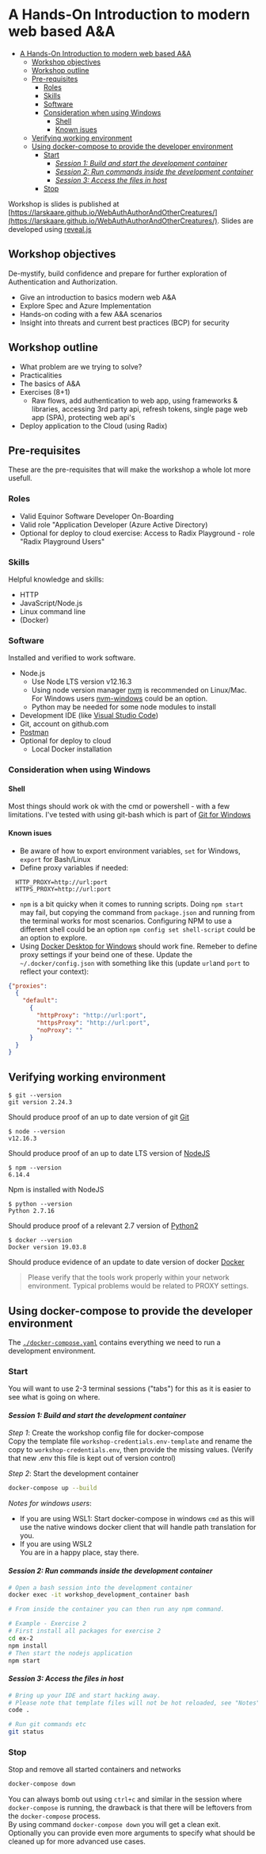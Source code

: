 # A Hands-On Introduction to modern web based A&A

<!-- TOC -->

- [A Hands-On Introduction to modern web based A&A](#a-hands-on-introduction-to-modern-web-based-aa)
  - [Workshop objectives](#workshop-objectives)
  - [Workshop outline](#workshop-outline)
  - [Pre-requisites](#pre-requisites)
    - [Roles](#roles)
    - [Skills](#skills)
    - [Software](#software)
    - [Consideration when using Windows](#consideration-when-using-windows)
      - [Shell](#shell)
      - [Known isues](#known-isues)
  - [Verifying working environment](#verifying-working-environment)
  - [Using docker-compose to provide the developer environment](#using-docker-compose-to-provide-the-developer-environment)
    - [Start](#start)
      - [_Session 1: Build and start the development container_](#session-1-build-and-start-the-development-container)
      - [_Session 2: Run commands inside the development container_](#session-2-run-commands-inside-the-development-container)
      - [_Session 3: Access the files in host_](#session-3-access-the-files-in-host)
    - [Stop](#stop)

<!-- /TOC -->

Workshop is slides is published at [https://larskaare.github.io/WebAuthAuthorAndOtherCreatures/](https://larskaare.github.io/WebAuthAuthorAndOtherCreatures/). Slides are developed using [reveal.js]([reveal.js](https://revealjs.com))

## Workshop objectives

De-mystify, build confidence and prepare for further exploration of Authentication and Authorization.

- Give an introduction to basics modern web A&A
- Explore Spec and Azure Implementation
- Hands-on coding with a few A&A scenarios
- Insight into threats and current best practices (BCP) for security

## Workshop outline

- What problem are we trying to solve?
- Practicalities
- The basics of A&A
- Exercises (8+1)
  - Raw flows, add authentication to web app, using frameworks & libraries, accessing 3rd party api, refresh tokens, single page web app (SPA), protecting web api's
- Deploy application to the Cloud (using Radix)

## Pre-requisites

These are the pre-requisites that will make the workshop a whole lot more usefull.

### Roles

- Valid Equinor Software Developer On-Boarding
- Valid role "Application Developer (Azure Active Directory)
- Optional for deploy to cloud exercise: Access to Radix Playground - role "Radix Playground Users"

### Skills

Helpful knowledge and skills:

- HTTP
- JavaScript/Node.js
- Linux command line
- (Docker)

### Software

Installed and verified to work software.

- Node.js
  - Use Node LTS version v12.16.3
  - Using node version manager [nvm](https://github.com/nvm-sh/nvm) is recommended on Linux/Mac. For Windows users [nvm-windows](https://github.com/coreybutler/nvm-windows) could be an option.
  - Python may be needed for some node modules to install
- Development IDE (like [Visual Studio Code](https://code.visualstudio.com/))
- Git, account on github.com
- [Postman](https://www.postman.com/downloads/)
- Optional for deploy to cloud
  - Local Docker installation

### Consideration when using Windows

#### Shell

Most things should work ok with the cmd or powershell - with a few limitations. I've tested with using git-bash which is part of [Git for Windows](https://gitforwindows.org/)

#### Known isues

- Be aware of how to export environment variables, `set` for Windows, `export` for Bash/Linux
- Define proxy variables if needed:
  
```shell
  HTTP_PROXY=http://url:port
  HTTPS_PROXY=http://url:port
```

- `npm` is a bit quicky when it comes to running scripts. Doing `npm start` may fail, but copying the command from `package.json` and running from the terminal works for most scenarios. Configuring NPM to use a different shell could be an option `npm config set shell-script` could be an option to explore.
- Using [Docker Desktop for Windows](https://www.docker.com/get-started) should work fine. Remeber to define proxy settings if your beind one of these. Update the `~/.docker/config.json` with something like this (update `url`and `port` to reflect your context):

```json
{"proxies":
  {
    "default":
      {
        "httpProxy": "http://url:port",
        "httpsProxy": "http://url:port",
        "noProxy": ""
      }
  }
}
```

## Verifying working environment

```shell
$ git --version
git version 2.24.3
```

Should produce proof of an up to date version of git [Git](https://git-scm.com/downloads)

```shell
$ node --version
v12.16.3
```

Should produce proof of an up to date LTS version of [NodeJS](https://nodejs.org/en/download/)

```shell
$ npm --version
6.14.4
```

Npm is installed with NodeJS

```shell
$ python --version
Python 2.7.16
```

Should produce proof of a relevant 2.7 version of [Python2](https://www.python.org/downloads)

```shell
$ docker --version
Docker version 19.03.8
```

Should produce evidence of an update to date version of docker [Docker](https://www.docker.com/products/docker-desktop)

> Please verify that the tools work properly within your network environment. Typical problems would be related to PROXY settings.

## Using docker-compose to provide the developer environment

The [`./docker-compose.yaml`](./docker-compose.yaml) contains everything we need to run a development environment.

### Start

You will want to use 2-3 terminal sessions ("tabs") for this as it is easier to see what is going on where.

#### _Session 1: Build and start the development container_

_Step 1_: Create the workshop config file for docker-compose  
Copy the template file `workshop-credentials.env-template` and rename the copy to `workshop-credentials.env`, then provide the missing values. (Verify that new .env this file is kept out of version control)

_Step 2_: Start the development container

```sh
docker-compose up --build
```

_Notes for windows users_:  

- If you are using WSL1:
  Start docker-compose in windows `cmd` as this will use the native windows docker client that will handle path translation for you.  
- If you are using WSL2  
  You are in a happy place, stay there.

#### _Session 2: Run commands inside the development container_  

```sh
# Open a bash session into the development container
docker exec -it workshop_development_container bash

# From inside the container you can then run any npm command.

# Example - Exercise 2
# First install all packages for exercise 2
cd ex-2
npm install
# Then start the nodejs application
npm start
```

#### _Session 3: Access the files in host_  

```sh
# Bring up your IDE and start hacking away.
# Please note that template files will not be hot reloaded, see "Notes" down below
code .

# Run git commands etc
git status
```

### Stop

Stop and remove all started containers and networks

```sh
docker-compose down
```

You can always bomb out using `ctrl+c` and similar in the session where `docker-compose` is running, the drawback is that there will be leftovers from the `docker-compose` process.  
By using command `docker-compose down` you will get a clean exit.  
Optionally you can provide even more arguments to specify what should be cleaned up for more advanced use cases.

